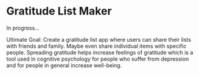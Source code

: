 # Gratitude List Maker
In progress...

Ultimate Goal: Create a gratitude list app where users can share their lists with friends and family. Maybe even share individual items with specific people. Spreading gratitude helps increase feelings of gratitude which is a tool used in cognitive psychology for people who suffer from depression and for people in general increase well-being. 
